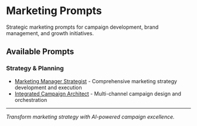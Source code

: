 # Marketing Prompts

Strategic marketing prompts for campaign development, brand management, and growth initiatives.

## Available Prompts

### Strategy & Planning
- [Marketing Manager Strategist](./marketing-manager-strategist.md) - Comprehensive marketing strategy development and execution
- [Integrated Campaign Architect](./integrated-campaign-architect.md) - Multi-channel campaign design and orchestration

---

*Transform marketing strategy with AI-powered campaign excellence.*
